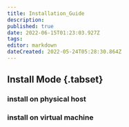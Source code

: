 ```yaml
---
title: Installation_Guide
description: 
published: true
date: 2022-06-15T01:23:03.927Z
tags: 
editor: markdown
dateCreated: 2022-05-24T05:28:30.864Z
---
```


## Install Mode {.tabset}
### install on physical host
### install on virtual machine